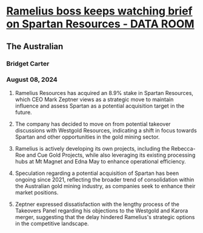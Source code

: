 # [Ramelius boss keeps watching brief on Spartan Resources - DATA ROOM](https://advance.lexis.com/api/document?collection=news&id=urn:contentItem:6CNP-G0T1-F0JP-W0Y9-00000-00&context=1519360)
## The Australian
### Bridget Carter
### August 08, 2024

1. Ramelius Resources has acquired an 8.9% stake in Spartan Resources, which CEO Mark Zeptner views as a strategic move to maintain influence and assess Spartan as a potential acquisition target in the future.

2. The company has decided to move on from potential takeover discussions with Westgold Resources, indicating a shift in focus towards Spartan and other opportunities in the gold mining sector.

3. Ramelius is actively developing its own projects, including the Rebecca-Roe and Cue Gold Projects, while also leveraging its existing processing hubs at Mt Magnet and Edna May to enhance operational efficiency.

4. Speculation regarding a potential acquisition of Spartan has been ongoing since 2021, reflecting the broader trend of consolidation within the Australian gold mining industry, as companies seek to enhance their market positions.

5. Zeptner expressed dissatisfaction with the lengthy process of the Takeovers Panel regarding his objections to the Westgold and Karora merger, suggesting that the delay hindered Ramelius's strategic options in the competitive landscape.